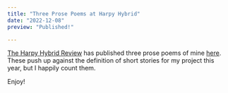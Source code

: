 ```yaml
---
title: "Three Prose Poems at Harpy Hybrid"
date: "2022-12-08"
preview: "Published!"

---
```


[The Harpy Hybrid Review](http://www.harpyhybridreview.org/) has published three prose poems of mine [here](http://www.harpyhybridreview.org/issues/issue-9-5-winter-2022/#). These push up against the definition of short stories for my project this year, but I happily count them. 

Enjoy! 
